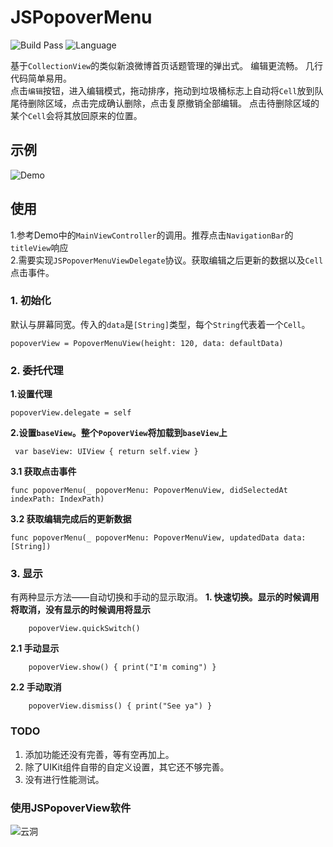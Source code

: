 # JSPopoverMenu
![Build Pass](https://img.shields.io/travis/rust-lang/rust.svg)
![Language](https://img.shields.io/badge/swift-4.0-orange.svg)

基于`CollectionView`的类似新浪微博首页话题管理的弹出式。 编辑更流畅。 几行代码简单易用。    
点击`编辑`按钮，进入编辑模式，拖动排序，拖动到垃圾桶标志上自动将`Cell`放到队尾待删除区域，点击完成确认删除，点击复原撤销全部编辑。
点击待删除区域的某个`Cell`会将其放回原来的位置。

## 示例

![Demo](https://github.com/DevNewbee/JSPopoverMenu/blob/master/Demo.gif)

## 使用
1.参考Demo中的`MainViewController`的调用。推荐点击`NavigationBar`的`titleView`响应    
2.需要实现`JSPopoverMenuViewDelegate`协议。获取编辑之后更新的数据以及`Cell`点击事件。
### 1. 初始化 
默认与屏幕同宽。传入的`data`是`[String]`类型，每个`String`代表着一个`Cell`。

    popoverView = PopoverMenuView(height: 120, data: defaultData) 
 
    
### 2. 委托代理
__1.设置代理__

    popoverView.delegate = self
    
    
__2.设置`baseView`。整个`PopoverView`将加载到`baseView`上__

	 var baseView: UIView { return self.view }


__3.1 获取点击事件__

    func popoverMenu(_ popoverMenu: PopoverMenuView, didSelectedAt indexPath: IndexPath) 
__3.2 获取编辑完成后的更新数据__

    func popoverMenu(_ popoverMenu: PopoverMenuView, updatedData data: [String])
### 3. 显示
有两种显示方法——自动切换和手动的显示取消。
__1. 快速切换。显示的时候调用将取消，没有显示的时候调用将显示__

        popoverView.quickSwitch()

__2.1 手动显示__

        popoverView.show() { print("I'm coming") } 

__2.2 手动取消__

        popoverView.dismiss() { print("See ya") } 
### TODO
1. 添加功能还没有完善，等有空再加上。
2. 除了UIKit组件自带的自定义设置，其它还不够完善。
3. 没有进行性能测试。

### 使用JSPopoverView软件

![云洞](https://github.com/DevNewbee/JSPopoverMenu/blob/master/Asset/CloudHole.png)
